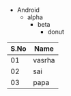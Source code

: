 * Android
   * alpha
      * beta
          * donut 

S.No | Name
-----|------
01   | vasrha
02   | sai
03   | papa

